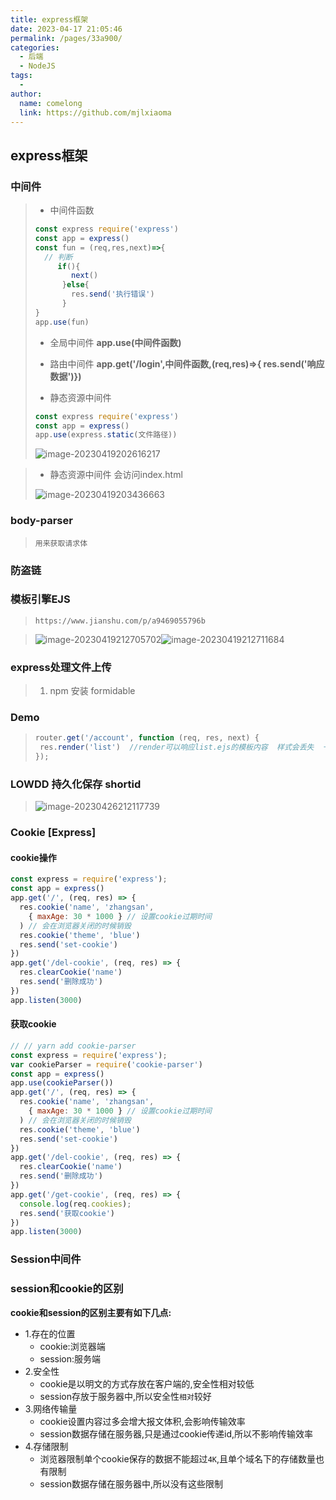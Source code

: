 ```yaml
---
title: express框架
date: 2023-04-17 21:05:46
permalink: /pages/33a900/
categories:
  - 后端
  - NodeJS
tags:
  - 
author: 
  name: comelong
  link: https://github.com/mjlxiaoma
---
```

##  express框架

### 中间件

>- 中间件函数
>
>  ```js
>  const express require('express')
>  const app = express()
>  const fun = (req,res,next)=>{
>    // 判断
>       if(){
>          next()
>        }else{
>          res.send('执行错误')    
>        }
>  }
>  app.use(fun)
>  ```
>
>- 全局中间件   **app.use(中间件函数)**
>
>- 路由中间件   **app.get('/login',中间件函数,(req,res)=>{  res.send('响应数据')})**
>
>- 静态资源中间件
>
>  ```js
>  const express require('express')
>  const app = express()
>  app.use(express.static(文件路径))
>  ```
>
>  ![image-20230419202616217](C:\Users\MI\AppData\Roaming\Typora\typora-user-images\image-20230419202616217.png)
>
>  

>- 静态资源中间件  会访问index.html
>
>![image-20230419203436663](C:\Users\MI\AppData\Roaming\Typora\typora-user-images\image-20230419203436663.png)

### body-parser 

>`用来获取请求体`

### 防盗链

### 模板引擎EJS

>`https://www.jianshu.com/p/a9469055796b`

>![image-20230419212705702](C:\Users\MI\AppData\Roaming\Typora\typora-user-images\image-20230419212705702.png)![image-20230419212711684](C:\Users\MI\AppData\Roaming\Typora\typora-user-images\image-20230419212711684.png)

### express处理文件上传

>1. npm 安装 formidable

### Demo

>```js
>router.get('/account', function (req, res, next) {
>  res.render('list')  //render可以响应list.ejs的模板内容  样式会丢失  一定要查看路径信息
>});
>```

### LOWDD 持久化保存  shortid

>![image-20230426212117739](C:\Users\MI\AppData\Roaming\Typora\typora-user-images\image-20230426212117739.png)

### Cookie [Express]

#### cookie操作

```js
const express = require('express');
const app = express()
app.get('/', (req, res) => {
  res.cookie('name', 'zhangsan',
    { maxAge: 30 * 1000 } // 设置cookie过期时间
  ) // 会在浏览器关闭的时候销毁
  res.cookie('theme', 'blue')
  res.send('set-cookie')
})
app.get('/del-cookie', (req, res) => {
  res.clearCookie('name')
  res.send('删除成功')
})
app.listen(3000)
```

#### 获取cookie

```js
// // yarn add cookie-parser
const express = require('express');
var cookieParser = require('cookie-parser')
const app = express()
app.use(cookieParser())
app.get('/', (req, res) => {
  res.cookie('name', 'zhangsan',
    { maxAge: 30 * 1000 } // 设置cookie过期时间
  ) // 会在浏览器关闭的时候销毁
  res.cookie('theme', 'blue')
  res.send('set-cookie')
})
app.get('/del-cookie', (req, res) => {
  res.clearCookie('name')
  res.send('删除成功')
})
app.get('/get-cookie', (req, res) => {
  console.log(req.cookies);
  res.send('获取cookie')
})
app.listen(3000)
```

### Session中间件

### session和cookie的区别

**cookie和session的区别主要有如下几点:**

- 1.存在的位置
  - cookie:浏览器端
  - session:服务端
- 2.安全性
  - cookie是以明文的方式存放在客户端的,安全性相对较低
  - session存放于服务器中,所以安全性`相对`较好
- 3.网络传输量
  - cookie设置内容过多会增大报文体积,会影响传输效率
  - session数据存储在服务器,只是通过cookie传递id,所以不影响传输效率
- 4.存储限制
  - 浏览器限制单个cookie保存的数据不能超过`4K`,且单个域名下的存储数量也有限制
  - session数据存储在服务器中,所以没有这些限制

